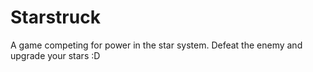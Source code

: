 # Starstruck

A game competing for power in the star system. Defeat the enemy and upgrade your stars :D
